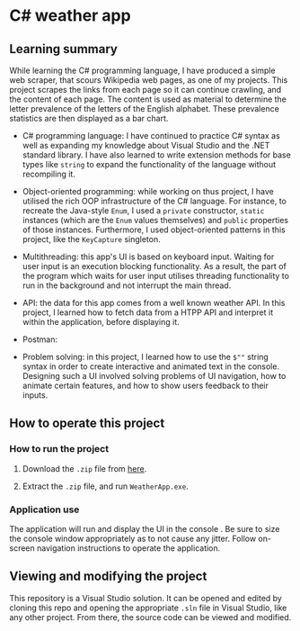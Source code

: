 
# C# weather app

## Learning summary

While learning the C# programming language, I have produced a simple web scraper, that scours Wikipedia web pages, as one of my projects. This project scrapes the links from each page so it can continue crawling, and the content of each page. The content is used as material to determine the letter prevalence of the letters of the English alphabet. These prevalence statistics are then displayed as a bar chart.

* C# programming language: I have continued to practice C# syntax as well as expanding my knowledge about Visual Studio and the .NET standard library. I have also learned to write extension methods for base types like `string` to expand the functionality of the language without recompiling it.

* Object-oriented programming: while working on thus project, I have utilised the rich OOP infrastructure of the C# language. For instance, to recreate the Java-style `Enum`, I used a `private` constructor, `static` instances (which are the `Enum` values themselves) and `public` properties of those instances. Furthermore, I used object-oriented patterns in this project, like the `KeyCapture` singleton.

* Multithreading: this app's UI is based on keyboard input. Waiting for user input is an execution blocking functionality. As a result, the part of the program which waits for user input utilises threading functionality to run in the background and not interrupt the main thread.

* API: the data for this app comes from a well known weather API. In this project, I learned how to fetch data from a HTPP API and interpret it within the application, before displaying it.

* Postman: 

* Problem solving: in this project, I learned how to use the `$""` string syntax in order to create interactive and animated text in the console. Designing such a UI involved solving problems of UI navigation, how to animate certain features, and how to show users feedback to their inputs.

## How to operate this project

### How to run the project

1. Download the `.zip` file from [here](https://github.com/AndreiCravtov/csharp-weather-app/releases/tag/Windows).

2. Extract the `.zip` file, and run `WeatherApp.exe`.

### Application use

The application will run and display the UI in the console . Be sure to size the console window appropriately as to not cause any jitter. Follow on-screen navigation instructions to operate the application.

## Viewing and  modifying  the project

This repository is a Visual Studio solution. It can be opened and edited by cloning this repo and opening the appropriate `.sln` file in Visual Studio, like any other project. From there, the source code can be viewed and modified.
